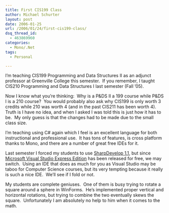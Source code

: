 ```yaml
---
title: First CIS199 Class
author: Michael Schurter
layout: post
date: 2006-01-25
url: /2006/01/24/first-cis199-class/
dsq_thread_id:
  - 463869960
categories:
  - Mono/.Net
tags:
  - Personal

---
```

I&#8217;m teaching CIS199 Programming and Data Structures II as an adjunct professor at Greenville College this semester.  If you remember, I taught CIS210 Programming and Data Structures I last semester (Fall &#8217;05).

Now I know what you&#8217;re thinking:  Why is a P&DS II a 199 course while P&DS I is a 210 course?  You would probably also ask why CIS199 is only worth 3 credits while 210 was worth 4 (and in the past CIS211 has been worth 4).  Truth is I have no idea, and when I asked I was told this is just how it has to be.  My only guess is that the changes had to be made due to the small class size.

I&#8217;m teaching using C# again which I feel is an excellent language for both instructional and professional use.  It has tons of features, is cross platform thanks to Mono, and there are a number of great free IDEs for it.

Last semester I forced my students to use [SharpDevelop 1.1][1], but since [Microsoft Visual Studio Express Edition][2] has been released for free, we may switch.  Using an IDE that does as much for you as Visual Studio may be taboo for Computer Science courses, but its very tempting because it really is such a nice IDE.  We&#8217;ll see if I fold or not.

My students are complete geniuses.  One of them is busy trying to rotate a square around a sphere in WinForms.  He&#8217;s implemented proper vertical and horizontal rotations, but trying to combine the two eventually skews the square.  Unfortunately I am absolutely no help to him when it comes to the math.

 [1]: http://icsharpcode.net/OpenSource/SD/Default.aspx
 [2]: http://msdn.microsoft.com/vstudio/express/default.aspx